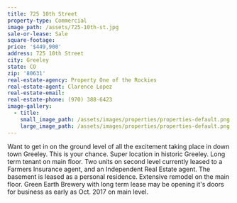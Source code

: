 ```yaml
---
title: 725 10th Street
property-type: Commercial
image_path: /assets/725-10th-st.jpg
sale-or-lease: Sale
square-footage:
price: '$449,900'
address: 725 10th Street
city: Greeley
state: CO
zip: '80631'
real-estate-agency: Property One of the Rockies
real-estate-agent: Clarence Lopez
real-estate-email:
real-estate-phone: (970) 388-6423
image-gallery:
  - title:
    small_image_path: /assets/images/properties/properties-default.png
    large_image_path: /assets/images/properties/properties-default.png
---
```



Want to get in on the ground level of all the excitement taking place in down town Greeley. This is your chance. Super location in historic Greeley. Long term tenant on main floor. Two units on second level currently leased to a Farmers Insurance agent, and an Independent Real Estate agent. The basement is leased as a personal residence. Extensive remodel on the main floor. Green Earth Brewery with long term lease may be opening it's doors for business as early as Oct. 2017 on main level.
